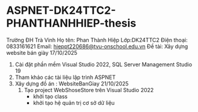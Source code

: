 # ASPNET-DK24TTC2-PHANTHANHHIEP-thesis
Trường ĐH Trà Vinh
Họ tên: Phan Thành Hiệp
Lớp:DK24TTC2
Điện thoại: 0833161621
Email: hieppt220686@tvu-onschool.edu.vn
Đề tài: Xây dựng website bán giày
17/10/2025
1. Cài đặt phần mềm Visual Studio 2022, SQL Server Management Studio 19
2. Tham khảo các tài liệu lập trình ASPNET
3. Xây dựng đồ án : WebsiteBanGiay
   21/10/2025
   1. Tạo project WebShoseStore trên Visual Studio 2022
       - khởi tạo class
       - khởi tạo hệ quản trị cơ sở dữ liệu
      
